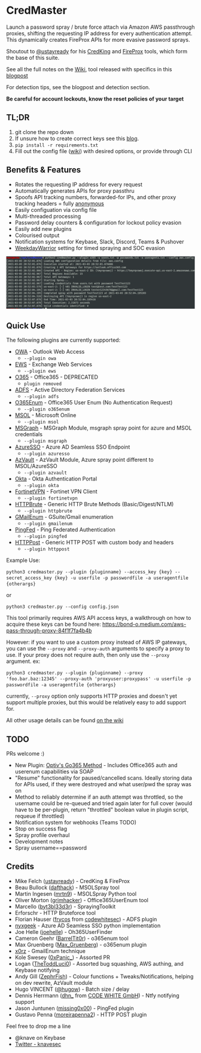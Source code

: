 # CredMaster #

Launch a password spray / brute force attach via Amazon AWS passthrough proxies, shifting the requesting IP address for every authentication attempt. This dynamically creates FireProx APIs for more evasive password sprays.  

Shoutout to [@ustayready](https://twitter.com/ustayready) for his [CredKing](https://github.com/ustayready/CredKing) and [FireProx](https://github.com/ustayready/fireprox) tools, which form the base of this suite.

See all the full notes on the [Wiki](https://github.com/knavesec/CredMaster/wiki), tool released with specifics in this [blogpost](https://whynotsecurity.com/blog/credmaster/)

For detection tips, see the blogpost and detection section.

**Be careful for account lockouts, know the reset policies of your target**

## TL;DR
1. git clone the repo down
2. If unsure how to create correct keys see this [blog](https://bond-o.medium.com/aws-pass-through-proxy-84f1f7fa4b4b).
3. `pip install -r requirements.txt`
4. Fill out the config file ([wiki](https://github.com/knavesec/CredMaster/wiki/Config-File)) with desired options, or provide through CLI


## Benefits & Features ##

* Rotates the requesting IP address for every request
* Automatically generates APIs for proxy passthru
* Spoofs API tracking numbers, forwarded-for IPs, and other proxy tracking headers = fully [anonymous](https://github.com/knavesec/CredMaster/wiki/Anonymity)
* Easily configuation via config file
* Multi-threaded processing
* Password delay counters & configuration for lockout policy evasion
* Easily add new plugins
* Colourised output
* Notification systems for Keybase, Slack, Discord, Teams & Pushover
* [WeekdayWarrior](https://github.com/knavesec/CredMaster/wiki/Weekday-Warrior) setting for timed spraying and SOC evasion

![general](https://raw.githubusercontent.com/whynotsecurity/whynotsecurity.github.io/master/assests/images/credmaster-screenshots/credmaster-default.png)


## Quick Use ##

The following plugins are currently supported:

* [OWA](https://github.com/knavesec/CredMaster/wiki/OWA) - Outlook Web Access
  * `--plugin owa`
* [EWS](https://github.com/knavesec/CredMaster/wiki/EWS) - Exchange Web Services
  * `--plugin ews`
* [O365](https://github.com/knavesec/CredMaster/wiki/O365) - Office365 - DEPRECATED
  * `plugin removed`
* [ADFS](https://github.com/knavesec/CredMaster/wiki/ADFS) - Active Directory Federation Services
  * `--plugin adfs`
* [O365Enum](https://github.com/knavesec/CredMaster/wiki/O365Enum) - Office365 User Enum (No Authentication Request)
  * `--plugin o365enum`
* [MSOL](https://github.com/knavesec/CredMaster/wiki/MSOL) - Microsoft Online
  * `--plugin msol`
* [MSGraph](https://github.com/knavesec/CredMaster/wiki/MSGraph) - MSGraph Module, msgraph spray point for azure and MSOL credentials
  * `--plugin msgraph`
* [AzureSSO](https://github.com/knavesec/CredMaster/wiki/AzureSSO) - Azure AD Seamless SSO Endpoint
  * `--plugin azuresso`
* [AzVault](https://github.com/knavesec/CredMaster/wiki/AzureVault) - AzVault Module, Azure spray point different to MSOL/AzureSSO
  * `--plugin azvault`
* [Okta](https://github.com/knavesec/CredMaster/wiki/Okta) - Okta Authentication Portal
  * `--plugin okta`
* [FortinetVPN](https://github.com/knavesec/CredMaster/wiki/FortinetVPN) - Fortinet VPN Client
  * `--plugin fortinetvpn`
* [HTTPBrute](https://github.com/knavesec/CredMaster/wiki/HTTPBrute) - Generic HTTP Brute Methods (Basic/Digest/NTLM)
  * `--plugin httpbrute`
* [GMailEnum](https://github.com/knavesec/CredMaster/wiki/GmailEnum) - GSuite/Gmail enumeration
  * `--plugin gmailenum`
* [PingFed](https://github.com/knavesec/CredMaster/wiki/PingFed) - Ping Federated Authentication
  * `--plugin pingfed`
* [HTTPPost](https://github.com/knavesec/CredMaster/wiki/HTTPPost) - Generic HTTP POST with custom body and headers
  * `--plugin httppost`


Example Use:

```shell
python3 credmaster.py --plugin {pluginname} --access_key {key} --secret_access_key {key} -u userfile -p passwordfile -a useragentfile {otherargs}
```

or

```shell
python3 credmaster.py --config config.json
```

This tool primarily requires AWS API access keys, a walkthrough on how to acquire these keys can be found here: https://bond-o.medium.com/aws-pass-through-proxy-84f1f7fa4b4b

However: if you want to use a custom proxy instead of AWS IP gateways, you can use the `--proxy` and `--proxy-auth` arguments to specify a proxy to use. If your proxy does not require auth, then only use the `--proxy` argument.
ex:

```shell
python3 credmaster.py --plugin {pluginname} --proxy 'foo.bar.baz:12345' --proxy-auth 'proxyuser:proxypass' -u userfile -p passwordfile -a useragentfile {otherargs}
```

currently, `--proxy` option only supports HTTP proxies and doesn't yet support multiple proxies, but this would be relatively easy to add support for.

All other usage details can be found [on the wiki](https://github.com/knavesec/CredMaster/wiki/Usage)


## TODO ##

PRs welcome :)

* New Plugin: [Optiv's Go365 Method](https://github.com/optiv/Go365) - Includes Office365 auth and userenum capabilities via SOAP
* "Resume" functionality for paused/cancelled scans. Ideally storing data for APIs used, if they were destroyed and what user/pwd the spray was on
* Method to reliably determine if an auth attempt was throttled, so the username could be re-queued and tried again later for full cover (would have to be per-plugin, return "throttled" boolean value in plugin script, requeue if throttled)
* Notification system for webhooks (Teams TODO)
* Stop on success flag
* Spray profile overhaul
* Development notes
* Spray username==password


## Credits ##

- Mike Felch ([ustayready](https://twitter.com/ustayready)) - CredKing & FireProx
- Beau Bullock ([dafthack](https://twitter.com/dafthack)) - MSOLSpray tool
- Martin Ingesen ([mrtn9](https://twitter.com/Mrtn9)) - MSOLSpray Python tool
- Oliver Morton ([grimhacker](https://twitter.com/grimhacker)) - Office365UserEnum tool
- Marcello ([byt3bl33d3r](https://twitter.com/byt3bl33d3r)) - SprayingToolkit
- Erforschr - HTTP Bruteforce tool
- Florian Hauser ([frycos](https://twitter.com/frycos) from [codewhitesec](https://twitter.com/codewhitesec)) - ADFS plugin
- [nyxgeek](https://twitter.com/nyxgeek) - Azure AD Seamless SSO python implementation
- Joe Helle ([joehelle](https://twitter.com/joehelle)) - Oh365UserFinder
- Cameron Geehr ([BarrelTit0r](https://twitter.com/BarrelTit0r)) - o365enum tool
- Max Gruenberg ([Max_Gruenberg](https://twitter.com/Max_Gruenberg)) - o365enum plugin
- [x0rz](https://twitter.com/x0rz) - GmailEnum technique
- Kole Swesey ([0xPanic_](https://twitter.com/0xPanic_)) - Assorted PR
- Logan ([TheToddLuci0](https://infosec.exchange/@TheToddLuci0)) - Assorted bug squashing, AWS authing, and Keybase notifying
- Andy Gill ([ZephrFish](https://twitter.com/ZephrFish)) - Colour functions + Tweaks/Notifications, helping on dev rewrite, AzVault module
- Hugo VINCENT ([@hugow](https://twitter.com/hugow_vincent)) - Batch size / delay
- Dennis Herrmann ([dhn_](https://twitter.com/dhn_) from [CODE WHITE GmbH](https://twitter.com/codewhitesec)) - Ntfy notifying support
- Jason Juntunen ([missing0x00](https://twitter.com/missing0x00)) - PingFed plugin
- Gustavo Penna ([moreirapenna2](https://github.com/moreirapenna2)) - HTTP POST plugin

Feel free to drop me a line
- \@knave on Keybase
- [Twitter - knavesec](https://twitter.com/knavesec)
